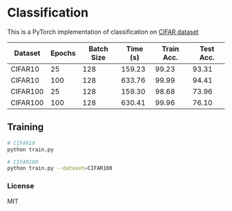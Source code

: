 # Classification
This is a PyTorch implementation of classification on [CIFAR dataset](https://www.cs.toronto.edu/~kriz/cifar.html)

| Dataset  | Epochs | Batch Size | Time (s) | Train Acc. | Test Acc. |
| -------- | ------ | ---------- | -------- | ---------- | --------- |
| CIFAR10  | 25     | 128        | 159.23   | 99.23      | 93.31     |
| CIFAR10  | 100    | 128        | 633.76   | 99.99      | 94.41     |
| CIFAR100 | 25     | 128        | 159.30   | 98.68      | 73.96     |
| CIFAR100 | 100    | 128        | 630.41   | 99.96      | 76.10     |

## Training

~~~bash
# CIFAR10
python train.py

# CIFAR100
python train.py --dataset=CIFAR100
~~~

### License

MIT
